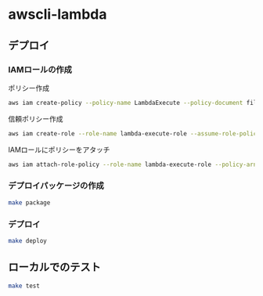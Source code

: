 # awscli-lambda
## デプロイ
### IAMロールの作成
ポリシー作成
```bash
aws iam create-policy --policy-name LambdaExecute --policy-document file://iam-role/policy.json
```

信頼ポリシー作成
```bash
aws iam create-role --role-name lambda-execute-role --assume-role-policy-document file://iam-role/trust-policy.json
```

IAMロールにポリシーをアタッチ
```bash
aws iam attach-role-policy --role-name lambda-execute-role --policy-arn arn:aws:iam::{accountId}:policy/LambdaExecute
```

### デプロイパッケージの作成
```bash
make package
```
### デプロイ
```bash
make deploy
```
## ローカルでのテスト
```bash
make test
```